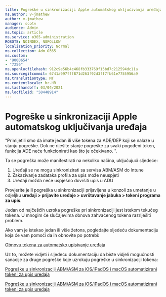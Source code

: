 ```yaml
---
title: Pogreške u sinkronizaciji Apple automatskog uključivanja uređaja
ms.author: v-jmathew
author: v-jmathew
manager: scotv
audience: Admin
ms.topic: article
ms.service: o365-administration
ROBOTS: NOINDEX, NOFOLLOW
localization_priority: Normal
ms.collection: Adm_O365
ms.custom:
- "9000654"
- "7256"
ms.openlocfilehash: 912c9e56b4c468fb333769f15bd7c212594dc11a
ms.sourcegitcommit: 6741a997fff871d263f92d3ff7fb61e7755956a9
ms.translationtype: MT
ms.contentlocale: hr-HR
ms.lasthandoff: 03/04/2021
ms.locfileid: "50448914"
---
```

# <a name="apple-automatic-device-enrollment-sync-errors"></a>Pogreške u sinkronizaciji Apple automatskog uključivanja uređaja

"Primijetili smo da imate jedan ili više tokena za ADE/DEP koji se nalaze u stanju pogreške. Dok ne riješite stanje pogreške za svaki pogođeni token, funkcija ADE neće funkcionirati kao što je očekivano. ".

Ta se pogreška može manifestirati na nekoliko načina, uključujući sljedeće:

1. Uređaji se ne mogu sinkronizirati sa servisa ABM/ASM do Intune
2. Zakazivanje zadataka profila za upis može neuspjeti
3. Uređaji možda neće uspješno dovršiti upis u ADU

Provjerite je li pogreška u sinkronizaciji prijavljena u konzoli za umetanje u odjeljku **uređaji > prijavite uređaje > uvrštavanje jabuka > tokeni programa za upis**.

Jedan od najčešćih uzroka pogreške pri sinkronizaciji jest istekom tekućeg tokena. U mnogim će slučajevima obnova zahvaćenog tokena razriješiti problem.

Ako vam je istekao jedan ili više žetona, pogledajte sljedeću dokumentaciju koja će vam pomoći da ih obnovite po potrebi:

[Obnovu tokena za automatsko upisivanje uređaja](https://docs.microsoft.com/mem/intune/enrollment/device-enrollment-program-enroll-ios#renew-an-automated-device-enrollment-token)

Uz to, možete vidjeti i sljedeću dokumentaciju da biste vidjeli mogućnosti sanacije za druge pogreške koje uzrokuju pogreške u sinkronizaciji tokena:

[Pogreške u sinkronizaciji ABM/ASM za iOS/iPadOS i macOS automatizirani tokeni za upis uređaja](https://docs.microsoft.com/mem/intune/enrollment/troubleshoot-ios-enrollment-errors#sync-token-errors-between-intune-and-ade-dep)







[Pogreške u sinkronizaciji ABM/ASM za iOS/iPadOS i macOS automatizirani tokeni za upis uređaja](https://docs.microsoft.com/mem/intune/enrollment/troubleshoot-ios-enrollment-errors#resolutions-when-syncing-tokens-between-intune-and-abmasm-for-automated-device-enrollment)
